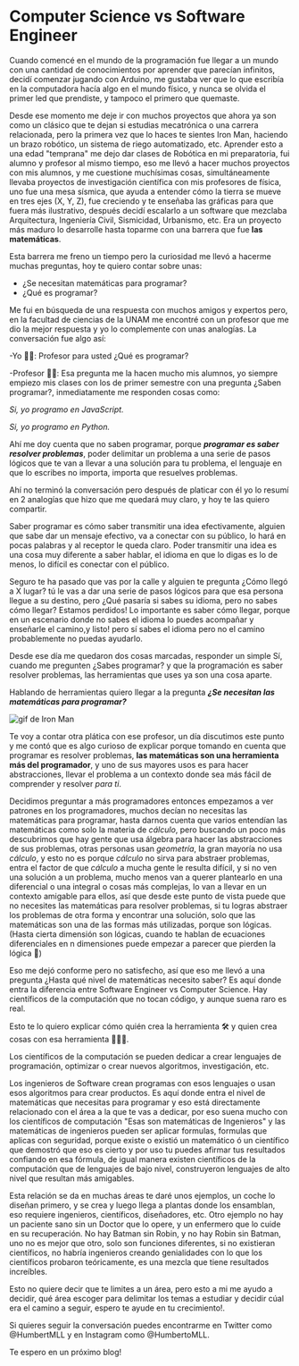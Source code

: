# Computer Science vs Software Engineer

Cuando comencé en el mundo de la programación fue llegar a un mundo con una cantidad de conocimientos por aprender que parecían infinitos, decidí comenzar jugando con Arduino, me gustaba ver que lo que escribía en la computadora hacía algo en el mundo físico, y nunca se olvida el primer led que prendiste, y tampoco el primero que quemaste.

Desde ese momento me deje ir con muchos proyectos que ahora ya son como un clásico que te dejan si estudias mecatrónica o una carrera relacionada, pero la primera vez que lo haces te sientes Iron Man, haciendo un brazo robótico, un sistema de riego automatizado, etc. Aprender esto a una edad "temprana" me dejo dar clases de Robótica en mi preparatoria, fui alumno y profesor al mismo tiempo, eso me llevó a hacer muchos proyectos con mis alumnos, y me cuestione muchísimas cosas, simultáneamente llevaba proyectos de investigación científica con mis profesores de física, uno fue una mesa sísmica, que ayuda a entender cómo la tierra se mueve en tres ejes (X, Y, Z), fue creciendo y te enseñaba las gráficas para que fuera más ilustrativo, después decidí escalarlo a un software que mezclaba Arquitectura, Ingeniería Civil, Sismicidad, Urbanismo, etc. Era un proyecto más maduro lo desarrolle hasta toparme con una barrera que fue **las matemáticas**. 

Esta barrera me freno un tiempo pero la curiosidad me llevó a hacerme muchas preguntas, hoy te quiero contar sobre unas:

- ¿Se necesitan matemáticas para programar?
- ¿Qué es programar?



Me fui en búsqueda de una respuesta con muchos amigos y expertos pero, en la facultad de ciencias de la UNAM me encontré con un profesor que me dio la mejor respuesta y yo lo complemente con unas analogías. La conversación fue algo así:

-Yo 👦🏽: Profesor para usted ¿Qué es programar?

-Profesor 👨🏽: Esa pregunta me la hacen mucho mis alumnos, yo siempre empiezo mis clases con los de primer semestre con una pregunta ¿Saben programar?, inmediatamente me responden cosas como:

 _Si, yo programo en JavaScript._

 _Si, yo programo en Python._

Ahí me doy cuenta que no saben programar, porque ***programar es saber resolver problemas***, poder delimitar un problema a una serie de pasos lógicos que te van a llevar a una solución para tu problema, el lenguaje en que lo escribes no importa, importa que resuelves problemas.

Ahí no terminó la conversación pero después de platicar con él yo lo resumí en 2 analogías que hizo que me quedará muy claro, y hoy te las quiero compartir.

Saber programar es cómo saber transmitir una idea efectivamente, alguien que sabe dar un mensaje efectivo, va a conectar con su público, lo hará en pocas palabras y al receptor le queda claro.
Poder transmitir una idea es una cosa muy diferente a saber hablar, el idioma en que lo digas es lo de menos, lo difícil es conectar con el público.

Seguro te ha pasado que vas por la calle y alguien te pregunta ¿Cómo llegó a X lugar? tú le vas a dar una serie de pasos lógicos para que esa persona llegue a su destino, pero ¿Qué pasaría si sabes su idioma, pero no sabes cómo llegar? Estamos perdidos! Lo importante es saber cómo llegar, porque en un escenario donde no sabes el idioma lo puedes acompañar y enseñarle el camino,y listo! pero sí sabes el idioma pero no el camino probablemente no puedas ayudarlo.

Desde ese día me quedaron dos cosas marcadas, responder un simple Sí, cuando me pregunten ¿Sabes programar? y que la programación es saber resolver problemas, las herramientas que uses ya son una cosa aparte.

Hablando de herramientas quiero llegar a la pregunta ***¿Se necesitan las matemáticas para programar?***

![gif de Iron Man](https://media.giphy.com/media/dXICCcws9oxxK/giphy.gif)

Te voy a contar otra plática con ese profesor, un día discutimos este punto y me contó que es algo curioso de explicar porque tomando en cuenta que programar es resolver problemas, **las matemáticas son una herramienta más del programador**, y uno de sus mayores usos es para hacer abstracciones, llevar el problema a un contexto donde sea más fácil de comprender y resolver *para ti*.

Decidimos preguntar a más programadores entonces empezamos a ver patrones en los programadores, muchos decían no necesitas las matemáticas para programar, hasta darnos cuenta que varios entendían las matemáticas como solo la materia de _cálculo_, pero buscando un poco más descubrimos que hay gente que usa álgebra para hacer las abstracciones de sus problemas, otras personas usan *geometría*, la gran mayoría no usa *cálculo*, y esto no es porque *cálculo* no sirva para abstraer problemas, entra el factor de que *cálculo* a mucha gente le resulta difícil, y si no ven una solución a un problema, mucho menos van a querer plantearlo en una diferencial o una integral o cosas más complejas, lo van a llevar en un contexto amigable para ellos, así que desde este punto de vista puede que no necesites las matemáticas para resolver problemas, si tu logras abstraer los problemas de otra forma y encontrar una solución, solo que las matemáticas son una de las formas más utilizadas, porque son lógicas.(Hasta cierta dimensión son lógicas, cuando te hablan de ecuaciones diferenciales en n dimensiones puede empezar a parecer que pierden la lógica 🤯)

Eso me dejó conforme pero no satisfecho, así que eso me llevó a una pregunta ¿Hasta qué nivel de matemáticas necesito saber? Es aquí donde entra la diferencia entre Software Engineer vs Computer Science.
Hay científicos de la computación que no tocan código, y aunque suena raro es real.

Esto te lo quiero explicar cómo quién crea la herramienta 🛠 y quien crea cosas con esa herramienta 👨🏻‍🔧.

Los científicos de la computación se pueden dedicar a crear lenguajes de programación, optimizar o crear nuevos algoritmos, investigación, etc.

Los ingenieros de Software crean programas con esos lenguajes o usan esos algoritmos para crear productos.
Es aquí donde entra el nivel de matemáticas que necesitas para programar y eso está directamente relacionado con el área a la que te vas a dedicar, por eso suena mucho con los científicos de computación "Esas son matemáticas de Ingenieros" y las matemáticas de ingenieros pueden ser aplicar formulas, formulas que aplicas con seguridad, porque existe o existió un matemático ó un científico que demostró que eso es cierto y por uso tu puedes afirmar tus resultados confiando en esa fórmula, de igual manera existen científicos de la computación que de lenguajes de bajo nivel, construyeron lenguajes de alto nivel que resultan más amigables.

Esta relación se da en muchas áreas te daré unos ejemplos, un coche lo diseñan primero, y se crea y luego llega a plantas donde los ensamblan, eso requiere ingenieros, científicos, diseñadores, etc. Otro ejemplo no hay un paciente sano sin un Doctor que lo opere, y un enfermero que lo cuide en su recuperación. No hay Batman sin Robin, y no hay Robin sin Batman, uno no es mejor que otro, solo son funciones diferentes, si no existieran científicos, no habría ingenieros creando genialidades con lo que los científicos probaron teóricamente, es una mezcla que tiene resultados increíbles. 

Esto no quiere decir que te limites a un área, pero esto a mi me ayudo a decidir, qué área escoger para delimitar los temas a estudiar y decidir cúal era el camino a seguir, espero te ayude en tu crecimiento!. 

Si quieres seguir la conversación puedes encontrarme en Twitter como @HumbertMLL y en Instagram como @HumbertoMLL.

Te espero en un próximo blog!

